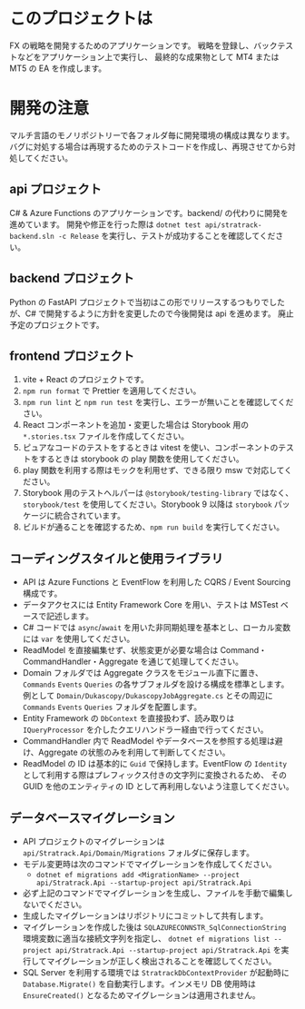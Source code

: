 # このプロジェクトは

FX の戦略を開発するためのアプリケーションです。
戦略を登録し、バックテストなどをアプリケーション上で実行し、
最終的な成果物として MT4 または MT5 の EA を作成します。

# 開発の注意

マルチ言語のモノリポジトリーで各フォルダ毎に開発環境の構成は異なります。
バグに対処する場合は再現するためのテストコードを作成し、再現させてから対処してください。

## api プロジェクト

C# & Azure Functions のアプリケーションです。backend/ の代わりに開発を進めています。
開発や修正を行った際は `dotnet test api/stratrack-backend.sln -c Release` を実行し、テストが成功することを確認してください。

## backend プロジェクト

Python の FastAPI プロジェクトで当初はこの形でリリースするつもりでしたが、C# で開発するように方針を変更したので今後開発は api を進めます。
廃止予定のプロジェクトです。

## frontend プロジェクト

1. vite + React のプロジェクトです。
2. `npm run format` で Prettier を適用してください。
3. `npm run lint` と `npm run test` を実行し、エラーが無いことを確認してください。
4. React コンポーネントを追加・変更した場合は Storybook 用の `*.stories.tsx` ファイルを作成してください。
5. ピュアなコードのテストをするときは vitest を使い、コンポーネントのテストをするときは storybook の play 関数を使用してください。
6. play 関数を利用する際はモックを利用せず、できる限り msw で対応してください。
7. Storybook 用のテストヘルパーは `@storybook/testing-library` ではなく、`storybook/test` を使用してください。Storybook 9 以降は `storybook` パッケージに統合されています。
8. ビルドが通ることを確認するため、`npm run build` を実行してください。

## コーディングスタイルと使用ライブラリ

- API は Azure Functions と EventFlow を利用した CQRS / Event Sourcing 構成です。
- データアクセスには Entity Framework Core を用い、テストは MSTest ベースで記述します。
- C# コードでは `async`/`await` を用いた非同期処理を基本とし、ローカル変数には `var` を使用してください。
- ReadModel を直接編集せず、状態変更が必要な場合は Command・CommandHandler・Aggregate を通じて処理してください。
- Domain フォルダでは Aggregate クラスをモジュール直下に置き、`Commands` `Events` `Queries` の各サブフォルダを設ける構成を標準とします。例として `Domain/Dukascopy/DukascopyJobAggregate.cs` とその周辺に `Commands` `Events` `Queries` フォルダを配置します。
- Entity Framework の `DbContext` を直接扱わず、読み取りは `IQueryProcessor` を介したクエリハンドラー経由で行ってください。
- CommandHandler 内で ReadModel やデータベースを参照する処理は避け、Aggregate の状態のみを利用して判断してください。
- ReadModel の ID は基本的に `Guid` で保持します。EventFlow の `Identity` として利用する際はプレフィックス付きの文字列に変換されるため、
 その GUID を他のエンティティの ID として再利用しないよう注意してください。

## データベースマイグレーション

- API プロジェクトのマイグレーションは `api/Stratrack.Api/Domain/Migrations` フォルダに保存します。
- モデル変更時は次のコマンドでマイグレーションを作成してください。
  - `dotnet ef migrations add <MigrationName> --project api/Stratrack.Api --startup-project api/Stratrack.Api`
- 必ず上記のコマンドでマイグレーションを生成し、ファイルを手動で編集しないでください。
- 生成したマイグレーションはリポジトリにコミットして共有します。
- マイグレーションを作成した後は `SQLAZURECONNSTR_SqlConnectionString` 環境変数に適当な接続文字列を指定し、
  `dotnet ef migrations list --project api/Stratrack.Api --startup-project api/Stratrack.Api`
  を実行してマイグレーションが正しく検出されることを確認してください。
- SQL Server を利用する環境では `StratrackDbContextProvider` が起動時に `Database.Migrate()` を自動実行します。インメモリ DB 使用時は `EnsureCreated()` となるためマイグレーションは適用されません。
